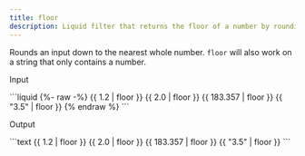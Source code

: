 ```yaml
---
title: floor
description: Liquid filter that returns the floor of a number by rounding down to the nearest integer.
---
```


Rounds an input down to the nearest whole number. `floor` will also work on a string that only contains a number.

<p class="code-label">Input</p>
```liquid
{%- raw -%}
{{ 1.2 | floor }}
{{ 2.0 | floor }}
{{ 183.357 | floor }}
{{ "3.5" | floor }}
{% endraw %}
```

<p class="code-label">Output</p>
```text
{{ 1.2 | floor }}
{{ 2.0 | floor }}
{{ 183.357 | floor }}
{{ "3.5" | floor }}
```
